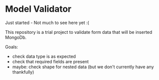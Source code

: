 # Model Validator

Just started - Not much to see here yet :(

This repository is a trial project to validate form data that will be inserted MongoDb.

Goals:
- check data type is as expected
- check that required fields are present
- maybe: check shape for nested data (but we don't currently have any thankfully)